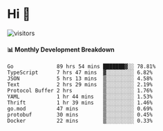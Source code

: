 # Hi 👋
 
![visitors](https://visitor-badge.glitch.me/badge?page_id=sorcererxw.sorcererx)

#### 📊 Monthly Development Breakdown

<!--START_SECTION:waka-->
```text
Go              89 hrs 54 mins ███████▓░░ 78.81%
TypeScript      7 hrs 47 mins  ▓░░░░░░░░░ 6.82%
JSON            5 hrs 13 mins  ▒░░░░░░░░░ 4.58%
Text            2 hrs 29 mins  ▒░░░░░░░░░ 2.19%
Protocol Buffer 2 hrs          ▒░░░░░░░░░ 1.76%
YAML            1 hr 44 mins   ▒░░░░░░░░░ 1.53%
Thrift          1 hr 39 mins   ▒░░░░░░░░░ 1.46%
go.mod          47 mins        ▒░░░░░░░░░ 0.69%
protobuf        30 mins        ▒░░░░░░░░░ 0.45%
Docker          22 mins        ▒░░░░░░░░░ 0.33%
```
<!--END_SECTION:waka-->
